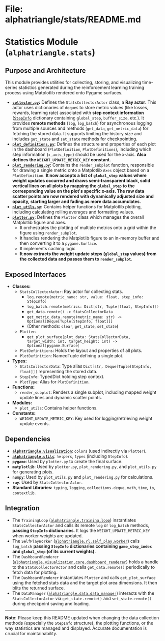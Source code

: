 # File: alphatriangle/stats/README.md
# Statistics Module (`alphatriangle.stats`)

## Purpose and Architecture

This module provides utilities for collecting, storing, and visualizing time-series statistics generated during the reinforcement learning training process using Matplotlib rendered onto Pygame surfaces.

-   **[`collector.py`](collector.py):** Defines the `StatsCollectorActor` class, a **Ray actor**. This actor uses dictionaries of `deque`s to store metric values (like losses, rewards, learning rate) associated with **step context information** ([`StepInfo`](../utils/types.py) dictionary containing `global_step`, `buffer_size`, etc.). It provides **remote methods** (`log`, `log_batch`) for asynchronous logging from multiple sources and methods (`get_data`, `get_metric_data`) for fetching the stored data. It supports limiting the history size and includes `get_state` and `set_state` methods for checkpointing.
-   **[`plot_definitions.py`](plot_definitions.py):** Defines the structure and properties of each plot in the dashboard (`PlotDefinition`, `PlotDefinitions`), including which step information (`x_axis_type`) should be used for the x-axis. **Also defines the `WEIGHT_UPDATE_METRIC_KEY` constant.**
-   **[`plot_rendering.py`](plot_rendering.py):** Contains the `render_subplot` function, responsible for drawing a single metric onto a Matplotlib `Axes` object based on a `PlotDefinition`. **It now accepts a list of `global_step` values where weight updates occurred and draws semi-transparent black, solid vertical lines on all plots by mapping the `global_step` to the corresponding value on the plot's specific x-axis. The raw data scatter points are now rendered with dynamically adjusted size and opacity, starting larger and fading as more data accumulates.**
-   **[`plot_utils.py`](plot_utils.py):** Contains helper functions for Matplotlib plotting, including calculating rolling averages and formatting values.
-   **[`plotter.py`](plotter.py):** Defines the `Plotter` class which manages the overall Matplotlib figure and axes.
    -   It orchestrates the plotting of multiple metrics onto a grid within the figure using `render_subplot`.
    -   It handles rendering the Matplotlib figure to an in-memory buffer and then converting it to a `pygame.Surface`.
    -   It implements caching logic.
    -   **It now extracts the weight update steps (`global_step` values) from the collected data and passes them to `render_subplot`.**

## Exposed Interfaces

-   **Classes:**
    -   `StatsCollectorActor`: Ray actor for collecting stats.
        -   `log.remote(metric_name: str, value: float, step_info: StepInfo)`
        -   `log_batch.remote(metrics: Dict[str, Tuple[float, StepInfo]])`
        -   `get_data.remote() -> StatsCollectorData`
        -   `get_metric_data.remote(metric_name: str) -> Optional[Deque[Tuple[StepInfo, float]]]`
        -   (Other methods: `clear`, `get_state`, `set_state`)
    -   `Plotter`:
        -   `get_plot_surface(plot_data: StatsCollectorData, target_width: int, target_height: int) -> Optional[pygame.Surface]`
    -   `PlotDefinitions`: Holds the layout and properties of all plots.
    -   `PlotDefinition`: NamedTuple defining a single plot.
-   **Types:**
    -   `StatsCollectorData`: Type alias `Dict[str, Deque[Tuple[StepInfo, float]]]` representing the stored data.
    -   `StepInfo`: TypedDict holding step context.
    -   `PlotType`: Alias for `PlotDefinition`.
-   **Functions:**
    -   `render_subplot`: Renders a single subplot, including mapped weight update lines and dynamic scatter points.
-   **Modules:**
    -   `plot_utils`: Contains helper functions.
-   **Constants:**
    -   `WEIGHT_UPDATE_METRIC_KEY`: Key used for logging/retrieving weight update events.

## Dependencies

-   **[`alphatriangle.visualization`](../visualization/README.md)**: `colors` (used indirectly via `Plotter`).
-   **[`alphatriangle.utils`](../utils/README.md)**: `helpers`, `types` (including `StepInfo`).
-   **`pygame`**: Used by `plotter.py` to create the final surface.
-   **`matplotlib`**: Used by `plotter.py`, `plot_rendering.py`, and `plot_utils.py` for generating plots.
-   **`numpy`**: Used by `plot_utils.py` and `plot_rendering.py` for calculations.
-   **`ray`**: Used by `StatsCollectorActor`.
-   **Standard Libraries:** `typing`, `logging`, `collections.deque`, `math`, `time`, `io`, `contextlib`.

## Integration

-   The `TrainingLoop` ([`alphatriangle.training.loop`](../training/loop.py)) instantiates `StatsCollectorActor` and calls its remote `log` or `log_batch` methods, **passing `StepInfo` dictionaries**. It logs the `WEIGHT_UPDATE_METRIC_KEY` when worker weights are updated.
-   The `SelfPlayWorker` ([`alphatriangle.rl.self_play.worker`](../rl/self_play/worker.py)) calls `log_batch` **passing `StepInfo` dictionaries containing `game_step_index` and `global_step` (of its current weights).**
-   The `DashboardRenderer` ([`alphatriangle.visualization.core.dashboard_renderer`](../visualization/core/dashboard_renderer.py)) holds a handle to the `StatsCollectorActor` and calls `get_data.remote()` periodically to fetch data for plotting.
-   The `DashboardRenderer` instantiates `Plotter` and calls `get_plot_surface` using the fetched stats data and the target plot area dimensions. It then blits the returned surface.
-   The `DataManager` ([`alphatriangle.data.data_manager`](../data/data_manager.py)) interacts with the `StatsCollectorActor` via `get_state.remote()` and `set_state.remote()` during checkpoint saving and loading.

---

**Note:** Please keep this README updated when changing the data collection methods (especially the `StepInfo` structure), the plotting functions, or the way statistics are managed and displayed. Accurate documentation is crucial for maintainability.